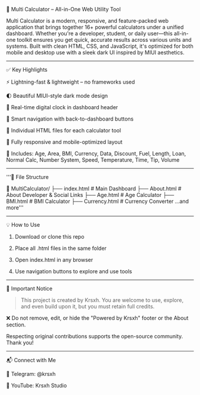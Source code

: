 🚀 Multi Calculator – All-in-One Web Utility Tool

Multi Calculator is a modern, responsive, and feature-packed web application that brings together 16+ powerful calculators under a unified dashboard. Whether you're a developer, student, or daily user—this all-in-one toolkit ensures you get quick, accurate results across various units and systems. Built with clean HTML, CSS, and JavaScript, it's optimized for both mobile and desktop use with a sleek dark UI inspired by MIUI aesthetics.


---

✅ Key Highlights

⚡ Lightning-fast & lightweight – no frameworks used

🌓 Beautiful MIUI-style dark mode design

📆 Real-time digital clock in dashboard header

🔄 Smart navigation with back-to-dashboard buttons

🔗 Individual HTML files for each calculator tool

📱 Fully responsive and mobile-optimized layout

🔧 Includes: Age, Area, BMI, Currency, Data, Discount, Fuel, Length, Loan, Normal Calc, Number System, Speed, Temperature, Time, Tip, Volume



---

'''📂 File Structure

📁 MultiCalculator/
├── index.html        # Main Dashboard
├── About.html        # About Developer & Social Links
├── Age.html          # Age Calculator
├── BMI.html          # BMI Calculator
├── Currency.html     # Currency Converter
...and more'''


---

💡 How to Use

1. Download or clone this repo


2. Place all .html files in the same folder


3. Open index.html in any browser


4. Use navigation buttons to explore and use tools




---

📌 Important Notice

> This project is created by Krsxh. You are welcome to use, explore, and even build upon it, but you must retain full credits.

❌ Do not remove, edit, or hide the "Powered by Krsxh" footer or the About section.

Respecting original contributions supports the open-source community. Thank you!




---

📬 Connect with Me

🔹 Telegram: @krsxh

🔹 YouTube: Krsxh Studio
